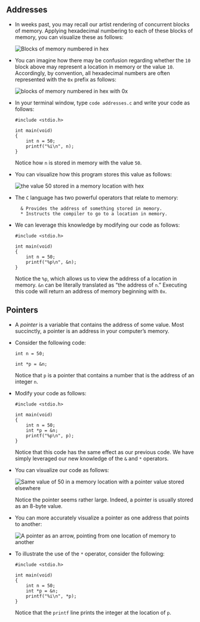 
Addresses
---------

*   In weeks past, you may recall our artist rendering of concurrent blocks of memory. Applying hexadecimal numbering to each of these blocks of memory, you can visualize these as follows:
    
    ![Blocks of memory numbered in hex](https://cs50.harvard.edu/x/2023/notes/4/cs50Week4Slide065.png "memory hex")
    
*   You can imagine how there may be confusion regarding whether the `10` block above may represent a location in memory or the value `10`. Accordingly, by convention, all hexadecimal numbers are often represented with the `0x` prefix as follows:
    
    ![blocks of memory numbered in hex with 0x](https://cs50.harvard.edu/x/2023/notes/4/cs50Week4Slide066.png "0x")
    
*   In your terminal window, type `code addresses.c` and write your code as follows:
    
        #include <stdio.h>
        
        int main(void)
        {
            int n = 50;
            printf("%i\n", n);
        }
        
    
    Notice how `n` is stored in memory with the value `50`.
    
*   You can visualize how this program stores this value as follows:
    
    ![the value 50 stored in a memory location with hex](https://cs50.harvard.edu/x/2023/notes/4/cs50Week4Slide070.png "hex")
    
*   The `C` language has two powerful operators that relate to memory:
    
          & Provides the address of something stored in memory.
          * Instructs the compiler to go to a location in memory.
        
    
*   We can leverage this knowledge by modifying our code as follows:
    
        #include <stdio.h>
        
        int main(void)
        {
            int n = 50;
            printf("%p\n", &n);
        }
        
    
    Notice the `%p`, which allows us to view the address of a location in memory. `&n` can be literally translated as “the address of `n`.” Executing this code will return an address of memory beginning with `0x`.
    

Pointers
--------

*   A _pointer_ is a variable that contains the address of some value. Most succinctly, a pointer is an address in your computer’s memory.
*   Consider the following code:
    
        int n = 50;
        
        int *p = &n;
        
    
    Notice that `p` is a pointer that contains a number that is the address of an integer `n`.
    
*   Modify your code as follows:
    
        #include <stdio.h>
        
        int main(void)
        {
            int n = 50;
            int *p = &n;
            printf("%p\n", p);
        }
        
    
    Notice that this code has the same effect as our previous code. We have simply leveraged our new knowledge of the `&` and `*` operators.
    
*   You can visualize our code as follows:
    
    ![Same value of 50 in a memory location with a pointer value stored elsewhere](https://cs50.harvard.edu/x/2023/notes/4/cs50Week4Slide078.png "pointer")
    
    Notice the pointer seems rather large. Indeed, a pointer is usually stored as an 8-byte value.
    
*   You can more accurately visualize a pointer as one address that points to another:
    
    ![A pointer as an arrow, pointing from one location of memory to another](https://cs50.harvard.edu/x/2023/notes/4/cs50Week4Slide079.png "pointer")
    
*   To illustrate the use of the `*` operator, consider the following:
    
        #include <stdio.h>
        
        int main(void)
        {
            int n = 50;
            int *p = &n;
            printf("%i\n", *p);
        }
        
    
    Notice that the `printf` line prints the integer at the location of `p`.
    
